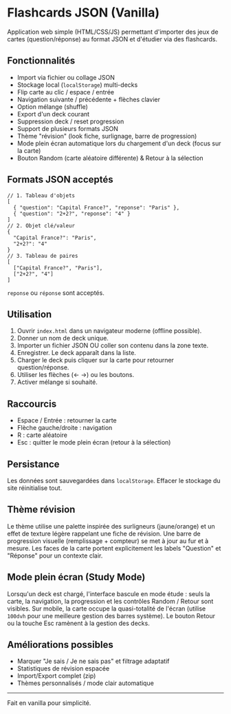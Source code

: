 # Flashcards JSON (Vanilla)

Application web simple (HTML/CSS/JS) permettant d'importer des jeux de cartes (question/réponse) au format JSON et d'étudier via des flashcards.

## Fonctionnalités

- Import via fichier ou collage JSON
- Stockage local (`localStorage`) multi-decks
- Flip carte au clic / espace / entrée
- Navigation suivante / précédente + flèches clavier
- Option mélange (shuffle)
- Export d'un deck courant
- Suppression deck / reset progression
- Support de plusieurs formats JSON
- Thème "révision" (look fiche, surlignage, barre de progression)
- Mode plein écran automatique lors du chargement d'un deck (focus sur la carte)
- Bouton Random (carte aléatoire différente) & Retour à la sélection

## Formats JSON acceptés

```jsonc
// 1. Tableau d'objets
[
  { "question": "Capital France?", "reponse": "Paris" },
  { "question": "2+2?", "reponse": "4" }
]
// 2. Objet clé/valeur
{
  "Capital France?": "Paris",
  "2+2?": "4"
}
// 3. Tableau de paires
[
  ["Capital France?", "Paris"],
  ["2+2?", "4"]
]
```

`reponse` ou `réponse` sont acceptés.

## Utilisation

1. Ouvrir `index.html` dans un navigateur moderne (offline possible).
2. Donner un nom de deck unique.
3. Importer un fichier JSON OU coller son contenu dans la zone texte.
4. Enregistrer. Le deck apparaît dans la liste.
5. Charger le deck puis cliquer sur la carte pour retourner question/réponse.
6. Utiliser les flèches (← →) ou les boutons.
7. Activer mélange si souhaité.

## Raccourcis

- Espace / Entrée : retourner la carte
- Flèche gauche/droite : navigation
- R : carte aléatoire
- Esc : quitter le mode plein écran (retour à la sélection)

## Persistance

Les données sont sauvegardées dans `localStorage`. Effacer le stockage du site réinitialise tout.

## Thème révision

Le thème utilise une palette inspirée des surligneurs (jaune/orange) et un effet de texture légère rappelant une fiche de révision. Une barre de progression visuelle (remplissage + compteur) se met à jour au fur et à mesure. Les faces de la carte portent explicitement les labels "Question" et "Réponse" pour un contexte clair.

## Mode plein écran (Study Mode)

Lorsqu'un deck est chargé, l'interface bascule en mode étude : seuls la carte, la navigation, la progression et les contrôles Random / Retour sont visibles. Sur mobile, la carte occupe la quasi-totalité de l'écran (utilise `100dvh` pour une meilleure gestion des barres système). Le bouton Retour ou la touche Esc ramènent à la gestion des decks.

## Améliorations possibles

- Marquer "Je sais / Je ne sais pas" et filtrage adaptatif
- Statistiques de révision espacée
- Import/Export complet (zip)
- Thèmes personnalisés / mode clair automatique

---

Fait en vanilla pour simplicité.

